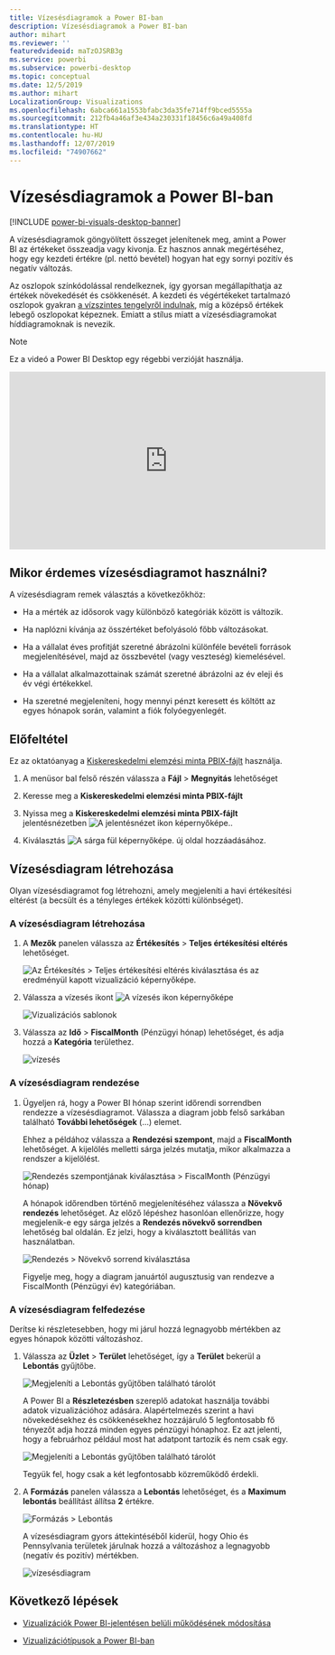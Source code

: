 ```yaml
---
title: Vízesésdiagramok a Power BI-ban
description: Vízesésdiagramok a Power BI-ban
author: mihart
ms.reviewer: ''
featuredvideoid: maTzOJSRB3g
ms.service: powerbi
ms.subservice: powerbi-desktop
ms.topic: conceptual
ms.date: 12/5/2019
ms.author: mihart
LocalizationGroup: Visualizations
ms.openlocfilehash: 6abca661a1553bfabc3da35fe714ff9bced5555a
ms.sourcegitcommit: 212fb4a46af3e434a230331f18456c6a49a408fd
ms.translationtype: HT
ms.contentlocale: hu-HU
ms.lasthandoff: 12/07/2019
ms.locfileid: "74907662"
---
```

# <a name="waterfall-charts-in-power-bi"></a>Vízesésdiagramok a Power BI-ban

[!INCLUDE [power-bi-visuals-desktop-banner](../includes/power-bi-visuals-desktop-banner.md)]

A vízesésdiagramok göngyölített összeget jelenítenek meg, amint a Power BI az értékeket összeadja vagy kivonja. Ez hasznos annak megértéséhez, hogy egy kezdeti értékre (pl. nettó bevétel) hogyan hat egy sornyi pozitív és negatív változás.

Az oszlopok színkódolással rendelkeznek, így gyorsan megállapíthatja az értékek növekedését és csökkenését. A kezdeti és végértékeket tartalmazó oszlopok gyakran [a vízszintes tengelyről indulnak](https://support.office.com/article/Create-a-waterfall-chart-in-Office-2016-for-Windows-8de1ece4-ff21-4d37-acd7-546f5527f185#BKMK_Float "kezdés a vízszintes tengelyen"), míg a középső értékek lebegő oszlopokat képeznek. Emiatt a stílus miatt a vízesésdiagramokat híddiagramoknak is nevezik.

   > [!NOTE]
   > Ez a videó a Power BI Desktop egy régebbi verzióját használja.
   > 
   > 

<iframe width="560" height="315" src="https://www.youtube.com/embed/qKRZPBnaUXM" frameborder="0" allow="autoplay; encrypted-media" allowfullscreen></iframe>

## <a name="when-to-use-a-waterfall-chart"></a>Mikor érdemes vízesésdiagramot használni?

A vízesésdiagram remek választás a következőkhöz:

* Ha a mérték az idősorok vagy különböző kategóriák között is változik.

* Ha naplózni kívánja az összértéket befolyásoló főbb változásokat.

* Ha a vállalat éves profitját szeretné ábrázolni különféle bevételi források megjelenítésével, majd az összbevétel (vagy veszteség) kiemelésével.

* Ha a vállalat alkalmazottainak számát szeretné ábrázolni az év eleji és év végi értékekkel.

* Ha szeretné megjeleníteni, hogy mennyi pénzt keresett és költött az egyes hónapok során, valamint a fiók folyóegyenlegét.

## <a name="prerequisite"></a>Előfeltétel

Ez az oktatóanyag a [Kiskereskedelmi elemzési minta PBIX-fájlt](https://download.microsoft.com/download/9/6/D/96DDC2FF-2568-491D-AAFA-AFDD6F763AE3/Retail%20Analysis%20Sample%20PBIX.pbix) használja.

1. A menüsor bal felső részén válassza a **Fájl** > **Megnyitás** lehetőséget
   
2. Keresse meg a **Kiskereskedelmi elemzési minta PBIX-fájlt**

1. Nyissa meg a **Kiskereskedelmi elemzési minta PBIX-fájlt** jelentésnézetben ![A jelentésnézet ikon képernyőképe.](media/power-bi-visualization-kpi/power-bi-report-view.png).

1. Kiválasztás ![A sárga fül képernyőképe.](media/power-bi-visualization-kpi/power-bi-yellow-tab.png) új oldal hozzáadásához.


## <a name="create-a-waterfall-chart"></a>Vízesésdiagram létrehozása

Olyan vízesésdiagramot fog létrehozni, amely megjeleníti a havi értékesítési eltérést (a becsült és a tényleges értékek közötti különbséget).

### <a name="build-the-waterfall-chart"></a>A vízesésdiagram létrehozása

1. A **Mezők** panelen válassza az **Értékesítés** > **Teljes értékesítési eltérés** lehetőséget.

   ![Az Értékesítés > Teljes értékesítési eltérés kiválasztása és az eredményül kapott vizualizáció képernyőképe.](media/power-bi-visualization-waterfall-charts/power-bi-bar.png)

1. Válassza a vízesés ikont ![A vízesés ikon képernyőképe](media/power-bi-visualization-waterfall-charts/power-bi-waterfall-icon.png)

    ![Vizualizációs sablonok](media/power-bi-visualization-waterfall-charts/convert-waterfall.png)

1. Válassza az **Idő**  > **FiscalMonth** (Pénzügyi hónap) lehetőséget, és adja hozzá a **Kategória** területhez.

    ![vízesés](media/power-bi-visualization-waterfall-charts/power-bi-waterfall-month.png)

### <a name="sort-the-waterfall-chart"></a>A vízesésdiagram rendezése

1. Ügyeljen rá, hogy a Power BI hónap szerint időrendi sorrendben rendezze a vízesésdiagramot. Válassza a diagram jobb felső sarkában található **További lehetőségek** (...) elemet.

    Ehhez a példához válassza a **Rendezési szempont**, majd a **FiscalMonth** lehetőséget. A kijelölés melletti sárga jelzés mutatja, mikor alkalmazza a rendszer a kijelölést.

    ![Rendezés szempontjának kiválasztása > FiscalMonth (Pénzügyi hónap)](media/power-bi-visualization-waterfall-charts/power-bi-sort-by-fiscalmonth.png)
    
    A hónapok időrendben történő megjelenítéséhez válassza a **Növekvő rendezés** lehetőséget. Az előző lépéshez hasonlóan ellenőrizze, hogy megjelenik-e egy sárga jelzés a **Rendezés növekvő sorrendben** lehetőség bal oldalán. Ez jelzi, hogy a kiválasztott beállítás van használatban.

    ![Rendezés > Növekvő sorrend kiválasztása](media/power-bi-visualization-waterfall-charts/power-bi-waterfall-ascending.png)

    

    Figyelje meg, hogy a diagram januártól augusztusig van rendezve a FiscalMonth (Pénzügyi év) kategóriában.  

### <a name="explore-the-waterfall-chart"></a>A vízesésdiagram felfedezése

Derítse ki részletesebben, hogy mi járul hozzá legnagyobb mértékben az egyes hónapok közötti változáshoz.

1.  Válassza az **Üzlet** > **Terület** lehetőséget, így a **Terület** bekerül a **Lebontás** gyűjtőbe.

    ![Megjeleníti a Lebontás gyűjtőben található tárolót](media/power-bi-visualization-waterfall-charts/power-bi-waterfall-breakdown.png)

    A Power BI a **Részletezésben** szereplő adatokat használja további adatok vizualizációhoz adására. Alapértelmezés szerint a havi növekedésekhez és csökkenésekhez hozzájáruló 5 legfontosabb fő tényezőt adja hozzá minden egyes pénzügyi hónaphoz. Ez azt jelenti, hogy a februárhoz például most hat adatpont tartozik és nem csak egy.  

    ![Megjeleníti a Lebontás gyűjtőben található tárolót](media/power-bi-visualization-waterfall-charts/power-bi-waterfall-breakdown-default.png)

    Tegyük fel, hogy csak a két legfontosabb közreműködő érdekli.

1. A **Formázás** panelen válassza a **Lebontás** lehetőséget, és a **Maximum lebontás** beállítást állítsa **2** értékre.

    ![Formázás > Lebontás](media/power-bi-visualization-waterfall-charts/power-bi-waterfall-breakdown-two.png)

    A vízesésdiagram gyors áttekintéséből kiderül, hogy Ohio és Pennsylvania területek járulnak hozzá a változáshoz a legnagyobb (negatív és pozitív) mértékben.

    ![vízesésdiagram](media/power-bi-visualization-waterfall-charts/power-bi-axis-waterfall.png)

## <a name="next-steps"></a>Következő lépések

* [Vizualizációk Power BI-jelentésen belüli működésének módosítása](../service-reports-visual-interactions.md)

* [Vizualizációtípusok a Power BI-ban](power-bi-visualization-types-for-reports-and-q-and-a.md)
